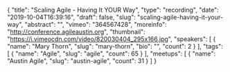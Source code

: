 {
  "title": "Scaling Agile - Having It YOUR Way",
  "type": "recording",
  "date": "2019-10-04T16:39:16",
  "draft": false,
  "slug": "scaling-agile-having-it-your-way",
  "abstract": "",
  "vimeo": "364567428",
  "moreinfo": "http://conference.agileaustin.org",
  "thumbnail": "https://i.vimeocdn.com/video/820030404_295x166.jpg",
  "speakers": [
    {
      "name": "Mary Thorn",
      "slug": "mary-thorn",
      "bio": "",
      "count": 2
    }
  ],
  "tags": [
    {
      "name": "Agile",
      "slug": "agile",
      "count": 65
    }
  ],
  "meetups": [
    {
      "name": "Austin Agile",
      "slug": "austin-agile",
      "count": 31
    }
  ]
}
